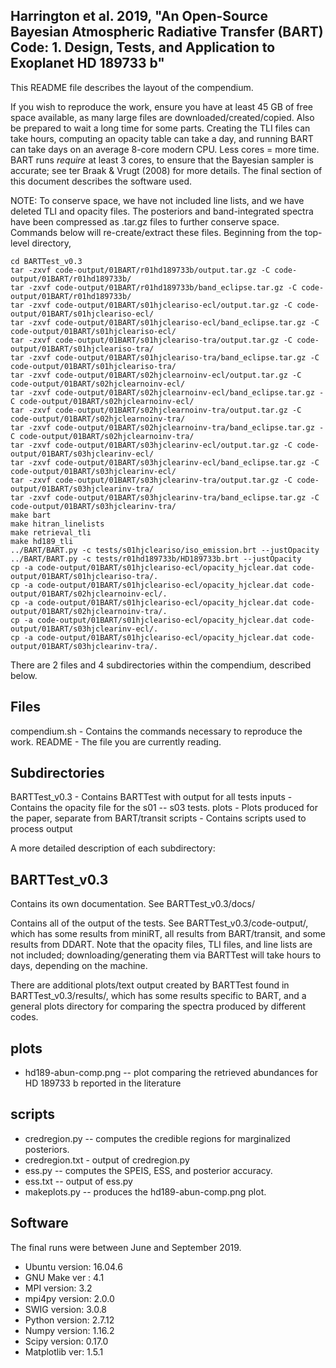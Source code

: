 Harrington et al. 2019, 
"An Open-Source Bayesian Atmospheric Radiative Transfer (BART) Code: 1. Design, Tests, and Application to Exoplanet HD 189733 b"
----------------------------------------------------------------
This README file describes the layout of the compendium.

If you wish to reproduce the work, ensure you have at least 45 GB of 
free space available, as many large files are downloaded/created/copied. 
Also be prepared to wait a long time for some parts. 
Creating the TLI files can take hours, 
computing an opacity table can take a day, and 
running BART can take days on an average 8-core modern CPU. 
Less cores = more time.
BART runs *require* at least 3 cores, to ensure that the Bayesian sampler 
is accurate; see ter Braak & Vrugt (2008) for more details.
The final section of this document describes the software used.

NOTE: To conserve space, we have not included line lists, and we have deleted TLI and opacity files. 
The posteriors and band-integrated spectra have been compressed as .tar.gz files to further conserve space. 
Commands below will re-create/extract these files.
Beginning from the top-level directory,

```
cd BARTTest_v0.3
tar -zxvf code-output/01BART/r01hd189733b/output.tar.gz -C code-output/01BART/r01hd189733b/
tar -zxvf code-output/01BART/r01hd189733b/band_eclipse.tar.gz -C code-output/01BART/r01hd189733b/
tar -zxvf code-output/01BART/s01hjcleariso-ecl/output.tar.gz -C code-output/01BART/s01hjcleariso-ecl/
tar -zxvf code-output/01BART/s01hjcleariso-ecl/band_eclipse.tar.gz -C code-output/01BART/s01hjcleariso-ecl/
tar -zxvf code-output/01BART/s01hjcleariso-tra/output.tar.gz -C code-output/01BART/s01hjcleariso-tra/
tar -zxvf code-output/01BART/s01hjcleariso-tra/band_eclipse.tar.gz -C code-output/01BART/s01hjcleariso-tra/
tar -zxvf code-output/01BART/s02hjclearnoinv-ecl/output.tar.gz -C code-output/01BART/s02hjclearnoinv-ecl/
tar -zxvf code-output/01BART/s02hjclearnoinv-ecl/band_eclipse.tar.gz -C code-output/01BART/s02hjclearnoinv-ecl/
tar -zxvf code-output/01BART/s02hjclearnoinv-tra/output.tar.gz -C code-output/01BART/s02hjclearnoinv-tra/
tar -zxvf code-output/01BART/s02hjclearnoinv-tra/band_eclipse.tar.gz -C code-output/01BART/s02hjclearnoinv-tra/
tar -zxvf code-output/01BART/s03hjclearinv-ecl/output.tar.gz -C code-output/01BART/s03hjclearinv-ecl/
tar -zxvf code-output/01BART/s03hjclearinv-ecl/band_eclipse.tar.gz -C code-output/01BART/s03hjclearinv-ecl/
tar -zxvf code-output/01BART/s03hjclearinv-tra/output.tar.gz -C code-output/01BART/s03hjclearinv-tra/
tar -zxvf code-output/01BART/s03hjclearinv-tra/band_eclipse.tar.gz -C code-output/01BART/s03hjclearinv-tra/
make bart
make hitran_linelists
make retrieval_tli
make hd189_tli
../BART/BART.py -c tests/s01hjcleariso/iso_emission.brt --justOpacity
../BART/BART.py -c tests/r01hd189733b/HD189733b.brt --justOpacity
cp -a code-output/01BART/s01hjcleariso-ecl/opacity_hjclear.dat code-output/01BART/s01hjcleariso-tra/.
cp -a code-output/01BART/s01hjcleariso-ecl/opacity_hjclear.dat code-output/01BART/s02hjclearnoinv-ecl/.
cp -a code-output/01BART/s01hjcleariso-ecl/opacity_hjclear.dat code-output/01BART/s02hjclearnoinv-tra/.
cp -a code-output/01BART/s01hjcleariso-ecl/opacity_hjclear.dat code-output/01BART/s03hjclearinv-ecl/.
cp -a code-output/01BART/s01hjcleariso-ecl/opacity_hjclear.dat code-output/01BART/s03hjclearinv-tra/.
```

There are 2 files and 4 subdirectories within the compendium, described below.

Files
-----
compendium.sh - Contains the commands necessary to reproduce the work.
README        - The file you are currently reading.


Subdirectories
--------------
BARTTest_v0.3 - Contains BARTTest with output for all tests
inputs        - Contains the opacity file for the s01 -- s03 tests.
plots         - Plots produced for the paper, separate from BART/transit
scripts       - Contains scripts used to process output


A more detailed description of each subdirectory:

BARTTest_v0.3
-------------
Contains its own documentation. See BARTTest_v0.3/docs/

Contains all of the output of the tests. See BARTTest_v0.3/code-output/,
which has some results from miniRT, all results from BART/transit, and 
some results from DDART.  Note that the opacity files, TLI files, and 
line lists are not included; downloading/generating them via BARTTest will 
take hours to days, depending on the machine.

There are additional plots/text output created by BARTTest found in 
BARTTest_v0.3/results/, which has some results specific to BART, and 
a general plots directory for comparing the spectra produced by different codes.

plots
-----
- hd189-abun-comp.png -- plot comparing the retrieved abundances for HD 189733 b 
                         reported in the literature

scripts
-------
- credregion.py -- computes the credible regions for marginalized posteriors.
- credregion.txt - output of credregion.py
- ess.py        -- computes the SPEIS, ESS, and posterior accuracy.
- ess.txt       -- output of ess.py
- makeplots.py  -- produces the hd189-abun-comp.png plot.


Software
--------
The final runs were between June and September 2019.

- Ubuntu version: 16.04.6
- GNU Make ver  : 4.1
- MPI    version: 3.2
- mpi4py version: 2.0.0
- SWIG   version: 3.0.8
- Python version: 2.7.12
- Numpy  version: 1.16.2
- Scipy  version: 0.17.0
- Matplotlib ver: 1.5.1

